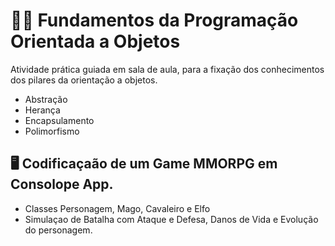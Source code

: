 # 👨‍💻 Fundamentos da Programação Orientada a Objetos

Atividade prática guiada em sala de aula, para a fixação dos conhecimentos dos pilares da orientação a objetos.
* Abstração
* Herança
* Encapsulamento
* Polimorfismo

## 🖥️ Codificaçaão de um Game MMORPG em Consolope App.

* Classes Personagem, Mago, Cavaleiro e Elfo
* Simulaçao de Batalha com Ataque e Defesa, Danos de Vida e Evolução do personagem.
